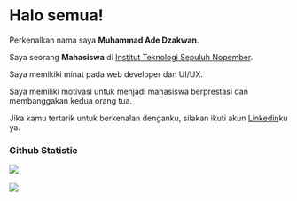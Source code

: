 # Halo semua! 

Perkenalkan nama saya **Muhammad Ade Dzakwan**.<br>

Saya seorang **Mahasiswa** di [Institut Teknologi Sepuluh Nopember](https://www.its.ac.id/id/beranda/).<br>

Saya memikiki minat pada web developer dan UI/UX.<br>

Saya memiliki motivasi untuk menjadi mahasiswa berprestasi dan membanggakan kedua orang tua.<br>

Jika kamu tertarik untuk berkenalan denganku, silakan ikuti akun [Linkedin](https://www.linkedin.com/in/muhammad-ade-dzakwan-839916277)ku ya.

### Github Statistic
<p align="left">
 <img src="https://github-readme-stats.vercel.app/api?username=nawa316&show_icons=true&theme=transparent">
 <br>
 <br>
 <img src="https://github-readme-stats.vercel.app/api/top-langs/?username=nawa316&show_icons=true&theme=transparent">
</a>
</p>

